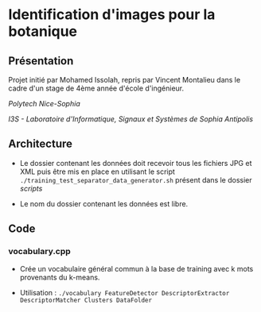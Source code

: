 # Identification d'images pour la botanique

## Présentation

Projet initié par Mohamed Issolah, repris par Vincent Montalieu dans le cadre d'un stage de 4ème année d'école d'ingénieur.

*Polytech Nice-Sophia*

*I3S - Laboratoire d'Informatique, Signaux et Systèmes de Sophia Antipolis*

## Architecture

* Le dossier contenant les données doit recevoir tous les fichiers JPG et XML puis être mis en place en
utilisant le script `./training_test_separator_data_generator.sh` présent dans le dossier *scripts*

* Le nom du dossier contenant les données est libre.

## Code

### vocabulary.cpp

* Crée un vocabulaire général commun à la base de training avec k mots provenants du k-means.

* Utilisation : `./vocabulary FeatureDetector DescriptorExtractor DescriptorMatcher Clusters DataFolder`